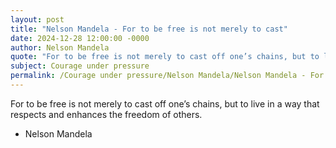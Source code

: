 ```yaml
---
layout: post
title: "Nelson Mandela - For to be free is not merely to cast"
date: 2024-12-28 12:00:00 -0000
author: Nelson Mandela
quote: "For to be free is not merely to cast off one’s chains, but to live in a way that respects and enhances the freedom of others."
subject: Courage under pressure
permalink: /Courage under pressure/Nelson Mandela/Nelson Mandela - For to be free is not merely to cast
---
```


For to be free is not merely to cast off one’s chains, but to live in a way that respects and enhances the freedom of others.

- Nelson Mandela

